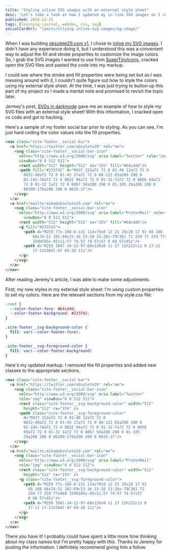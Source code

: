 ```yaml
---
title: "Styling inline SVG images with an external style sheet"
desc: "Let's take a look at how I updated my in-line SVG images so I could style them with an external style sheet"
published: 2020-12-22
tags: [learning-journal, webdev, css, svg]
socialCardUrl: "/posts/stlying-inline-svg-images/og-image/"
---
```

When I was building [obsolete29.com v1](/posts/building-my-personal-site-with-eleventy/), I chose to [inline my SVG images](https://css-tricks.com/using-svg/#using-inline-svg). I didn't have any experience doing it, but I understood this was a convenient way to adjust the fill and stroke properties to customize the image colors. So, I grab the SVG images I wanted to use from [SuperTinyIcons](https://github.com/edent/SuperTinyIcons), cracked open the SVG files and pasted the code into my markup.

I could see where the stroke and fill properties were being set but as I was messing around with it, I couldn't quite figure out how to style the colors using my external style sheet. At the time, I was just trying to button up this part of my project so I made a mental note and promised to revisit the topic later.

Jermey's post, [SVGs in darkmode](https://adactio.com/journal/17710) gave me an example of how to style my SVG files with an external style sheet! With this information, I cracked open vs code and got to hacking.

Here's a sample of my footer social bar prior to styling. As you can see, I'm just hard coding the color values into the fill properties.

```html
<nav class="site-footer__social-bar">
  <a href="https://twitter.com/obsolete29" rel="me">
    <svg class="site-footer__social-bar-icon" 
      xmlns="http://www.w3.org/2000/svg" aria-label="Twitter" role="img" 
      viewBox="0 0 512 512">
      <rect width="512" height="512" rx="15%" fill="#b4cddd"/>
      <path fill="#233742" d="M437 152a72 72 0 01-40 12a72 72 0 
        0032-40a72 72 0 01-45 17a72 72 0 00-122 65a200 200 0 
        01-145-74a72 72 0 0022 94a72 72 0 01-32-7a72 72 0 0056 69a72 
        72 0 01-32 1a72 72 0 0067 50a200 200 0 01-105 29a200 200 0 
        00309-179a200 200 0 0035-37"/>
    </svg>
  </a>
  <a href="mailto:mike@obsolete29.com" rel="me">
    <svg class="site-footer__social-bar-icon" 
      xmlns="http://www.w3.org/2000/svg" aria-label="ProtonMail" role="img" 
        viewBox="0 0 512 512">
      <rect width="512" height="512" rx="15%" fill="#b4cddd"/>
      <g fill="#233742">
        <path d="M259 77s-108-6-131 114v79s0 12 23 29c28 17 91 68 108 
            68s74-51 102-69c23-16 23-28 23-28v-79C361 71 259 77 259 77zm68 
            159H185v-45c11-57 74-57 74-57s57 0 68 57v45z"/>
        <path d="M259 384l-34-12-97-68v120s0 11 17 11h222c11 0 17-11 
            17-11V304l-97 69-28 11z"/>
      </g>
    </svg>
  </a>
</nav>
```

After reading Jeremy's article, I was able to make some adjustments.

First, my new styles in my external style sheet: I'm using custom properties to set my colors. Here are the relevant sections from my style.css file:

```css
:root {
  --color-footer-fore: #b4cddd;
  --color-footer-background: #233742;
}

.site-footer__svg-background-color {
  fill: var(--color-footer-fore);
}

.site-footer__svg-foreground-color {
  fill: var(--color-footer-background)
}

```

Here's my updated markup. I removed the fill properties and added new classes to the appropriate sections.

```html
<nav class="site-footer__social-bar">
  <a href="https://twitter.com/obsolete29" rel="me">
    <svg class="site-footer__social-bar-icon" 
      xmlns="http://www.w3.org/2000/svg" aria-label="Twitter" 
      role="img" viewBox="0 0 512 512">
      <rect class="site-footer__svg-background-color" width="512" 
        height="512" rx="15%" />
      <path class="site-footer__svg-foreground-color" 
        d="M437 152a72 72 0 01-40 12a72 72 0 
        0032-40a72 72 0 01-45 17a72 72 0 00-122 65a200 200 0 
        01-145-74a72 72 0 0022 94a72 72 0 01-32-7a72 72 0 0056 
        69a72 72 0 01-32 1a72 72 0 0067 50a200 200 0 01-105 
        29a200 200 0 00309-179a200 200 0 0035-37"/>
    </svg>
  </a>
  <a href="mailto:mike@obsolete29.com" rel="me">
    <svg class="site-footer__social-bar-icon" 
      xmlns="http://www.w3.org/2000/svg" aria-label="ProtonMail" 
      role="img" viewBox="0 0 512 512">
      <rect class="site-footer__svg-background-color" width="512" 
        height="512" rx="15%" />
      <g class="site-footer__svg-foreground-color">
        <path d="M259 77s-108-6-131 114v79s0 12 23 29c28 17 91 
          68 108 68s74-51 102-69c23-16 23-28 23-28v-79C361 71 
          259 77 259 77zm68 159H185v-45c11-57 74-57 74-57s57 
          0 68 57v45z"/>
        <path d="M259 384l-34-12-97-68v120s0 11 17 11h222c11 0 
          17-11 17-11V304l-97 69-28 11z"/>
      </g>
    </svg>
  </a>
</nav>
```

There you have it! I probably could have spent a little more time thinking about my class names but I'm pretty happy with this. Thanks to Jeremy for posting the information. I definitely recommend giving him a follow.